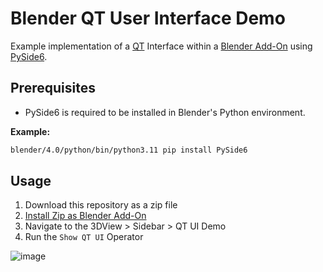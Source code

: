 # Blender QT User Interface Demo

Example implementation of a [QT](https://doc.qt.io/qtforpython-6/) Interface within a [Blender Add-On](https://docs.blender.org/manual/en/latest/editors/preferences/addons.html) using [PySide6](https://pypi.org/project/PySide6/). 

## Prerequisites
- PySide6 is required to be installed in Blender's Python environment.

**Example:**
```bash
blender/4.0/python/bin/python3.11 pip install PySide6
```

## Usage
1. Download this repository as a zip file
2. [Install Zip as Blender Add-On](https://docs.blender.org/manual/en/latest/editors/preferences/addons.html#installing-add-ons)
3. Navigate to the 3DView > Sidebar > QT UI Demo
4. Run the `Show QT UI` Operator

![image](https://github.com/NickTiny/blender_qt_ui_demo/assets/86638335/1b92278d-dfd8-4151-9fc8-89224c3d2624)
